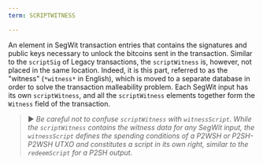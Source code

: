```yaml
---
term: SCRIPTWITNESS

---
```

An element in SegWit transaction entries that contains the signatures and public keys necessary to unlock the bitcoins sent in the transaction. Similar to the `scriptSig` of Legacy transactions, the `scriptWitness` is, however, not placed in the same location. Indeed, it is this part, referred to as the "witness" (`*witness*` in English), which is moved to a separate database in order to solve the transaction malleability problem. Each SegWit input has its own `scriptWitness`, and all the `scriptWitness` elements together form the `Witness` field of the transaction.

> ► *Be careful not to confuse `scriptWitness` with `witnessScript`. While the `scriptWitness` contains the witness data for any SegWit input, the `witnessScript` defines the spending conditions of a P2WSH or P2SH-P2WSH UTXO and constitutes a script in its own right, similar to the `redeemScript` for a P2SH output.*